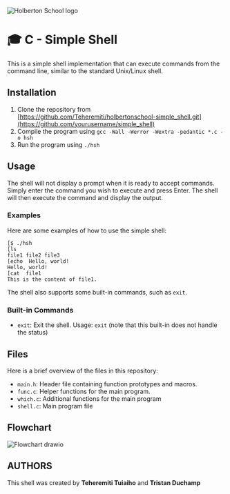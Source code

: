 ![Holberton School logo](https://user-images.githubusercontent.com/120781178/229278297-98c6e4b7-f15f-4788-a893-15cb97f10351.png)

# :mortar_board: C - Simple Shell
This is a simple shell implementation that can execute commands from the command line, similar to the standard Unix/Linux shell.

## Installation

1.  Clone the repository from [https://github.com/Teheremiti/holbertonschool-simple_shell.git](https://github.com/yourusername/simple_shell)
2.  Compile the program using `gcc -Wall -Werror -Wextra -pedantic *.c -o hsh`
3.  Run the program using `./hsh`

## Usage

The shell will not display a prompt when it is ready to accept commands. Simply enter the command you wish to execute and press Enter. The shell will then execute the command and display the output.

### Examples

Here are some examples of how to use the simple shell:

	[$ ./hsh
	[ls
	file1 file2 file3
	[echo  Hello, world!
	Hello, world!
	[cat  file1
	This is the content of file1.

The shell also supports some built-in commands, such as `exit`.

### Built-in Commands

-   `exit`: Exit the shell. Usage: `exit` (note that this built-in does not handle the status)

## Files

Here is a brief overview of the files in this repository:

-   `main.h`: Header file containing function prototypes and macros.
-   `func.c`: Helper functions for the main program.
-   `which.c`: Additional functions for the main program
-   `shell.c`: Main program file


## Flowchart

![Flowchart drawio](https://user-images.githubusercontent.com/124586557/235101592-57d5f073-7b22-47b9-8a52-41f8afd26f54.png)


## AUTHORS

This shell was created by **Teheremiti Tuiaiho** and **Tristan Duchamp**
